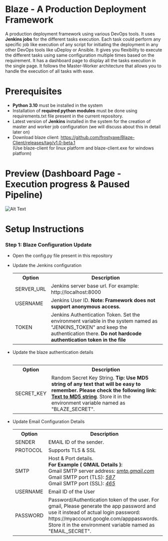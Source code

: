 # Blaze - A Production Deployment Framework

A production deployment framework using various DevOps tools. It uses **Jenkins jobs** for the different tasks execution. Each task could perform any specific job like execution of any script for initiating the deployment in any other DevOps tools like uDeploy or Ansible. It gives you flexibility to execute the different tasks using same configuration multiple times based on the requirement. It has a dashboard page to display all the tasks execution in the single page. It follows the Master-Worker architecture that allows you to handle the execution of all tasks with ease.


# Prerequisites

- **Python 3.10** must be installed in the system
- Installation of **required python modules** must be done using requirements.txt file present in the current repository.
- Latest version of **Jenkins** installed in the system for the creation of master and worker job configuration (we will discuss about this in detail later on)
- Download blaze client: https://github.com/frostyaxe/Blaze-Client/releases/tag/v1.0-beta.1</br>
  (Use blaze-client for linux platform and blaze-client.exe for windows platform)

# Preview (Dashboard Page - Execution progress & Paused Pipeline)

![Alt Text](https://github.com/frostyaxe/Blaze-Tracker/blob/master/static/img/blaze-preview.gif)

# Setup Instructions

### Step 1: Blaze Configuration Update
- Open the config.py file present in this repository
- Update the Jenkins configuration
  <table>
    <tr>
      <th>Option</th>
      <th>Description</th>
    </tr>
    <tr>
      <td>SERVER_URL</td>
      <td>Jenkins server base url. For example: http://localhost:8000</td>
    </tr>
    <tr>
      <td>USERNAME</td>
      <td>Jenkins User ID. <strong>Note: Framework does not support anonymous access.</strong></td>
    </tr>
    <tr>
      <td>TOKEN</td>
      <td>Jenkins Authentication Token. Set the environment variable in the system named as "JENKINS_TOKEN" and keep the authentication there. <b>Do not hardcode authentication token in the file</b></td>
    </tr>
  <table>
- Update the blaze authentication details
  <table>
    <tr>
      <th>Option</th>
      <th>Description</th>
    </tr>
    <tr>
      <td>SECRET_KEY</td>
      <td>Random Secret Key String. <strong>Tip: Use MD5 string of any text that will be easy to remember. Please check the following link: <a href="https://www.md5hashgenerator.com"> Text to MD5 string</a></strong>. Store it in the environment variable named as "BLAZE_SECRET".</td>    
    </tr>
  </table>
    
- Update Email Configuration Details
  <table>
    <tr>
      <th>Option</th>
      <th>Description</th>
    </tr>
    <tr>
      <td>SENDER</td>
      <td>EMAIL ID of the sender.</td>
    </tr>
    <tr>
      <td>PROTOCOL</td>
      <td>Supports TLS & SSL</td>
    </tr>
    <tr>
      <td>SMTP</td>
      <td>Host & Port details. </br><strong>For Example ( GMAIL Details ):</strong></br>
      Gmail SMTP server address: <i><u>smtp.gmail.com</u></i>                    </br>
      Gmail SMTP port (TLS): <i><u>587</u></i>                                     </br>
      Gmail SMTP port (SSL): <i><u>465</u></i>                     
      </td> 
    </tr>
    <tr>
      <td>USERNAME</td>
      <td>Email ID of the User</td>
    </tr>
    <tr>
      <td>PASSWORD</td>
      <td>Password/Authentication token of the user. For gmail, Please generate the app password and use it instead of actual login password: https://myaccount.google.com/apppasswords.  Store it in the environment variable named as "EMAIL_SECRET".</td>
    </tr>
  </table>
